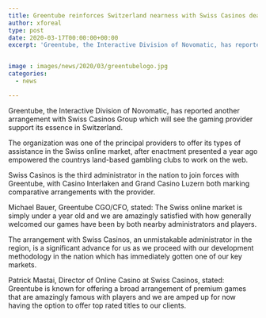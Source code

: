 ```yaml
---
title: Greentube reinforces Switzerland nearness with Swiss Casinos deal
author: xforeal 
type: post
date: 2020-03-17T00:00:00+00:00
excerpt: 'Greentube, the Interactive Division of Novomatic, has reported another arrangement with Swiss Casinos Group which will see the gaming provider reinforce its essence in Switzerland '


image : images/news/2020/03/greentubelogo.jpg
categories:
  - news

---
```

Greentube, the Interactive Division of Novomatic, has reported another arrangement with Swiss Casinos Group which will see the gaming provider support its essence in Switzerland. 

The organization was one of the principal providers to offer its types of assistance in the Swiss online market, after enactment presented a year ago empowered the countrys land-based gambling clubs to work on the web. 

Swiss Casinos is the third administrator in the nation to join forces with Greentube, with Casino Interlaken and Grand Casino Luzern both marking comparative arrangements with the provider. 

Michael Bauer, Greentube CGO/CFO, stated: The Swiss online market is simply under a year old and we are amazingly satisfied with how generally welcomed our games have been by both nearby administrators and players. 

The arrangement with Swiss Casinos, an unmistakable administrator in the region, is a significant advance for us as we proceed with our development methodology in the nation which has immediately gotten one of our key markets. 

Patrick Mastai, Director of Online Casino at Swiss Casinos, stated: Greentube is known for offering a broad arrangement of premium games that are amazingly famous with players and we are amped up for now having the option to offer top rated titles to our clients.